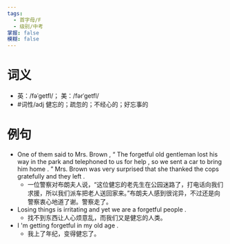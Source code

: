 ```yaml
---
tags:
  - 首字母/F
  - 级别/中考
掌握: false
模糊: false
---
```

# 词义
- 英：/fəˈɡetfl/； 美：/fərˈɡetfl/
- #词性/adj  健忘的；疏忽的；不经心的；好忘事的
# 例句
- One of them said to Mrs. Brown , “ The forgetful old gentleman lost his way in the park and telephoned to us for help , so we sent a car to bring him home . ” Mrs. Brown was very surprised that she thanked the cops gratefully and they left .
	- 一位警察对布朗夫人说，“这位健忘的老先生在公园迷路了，打电话向我们求援，所以我们派车把老人送回家来。”布朗夫人感到很诧异，不过还是向警察衷心地道了谢。警察走了。
- Losing things is irritating and yet we are a forgetful people .
	- 找不到东西让人心烦意乱，而我们又是健忘的人类。
- I 'm getting forgetful in my old age .
	- 我上了年纪，变得健忘了。
